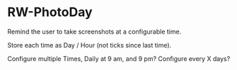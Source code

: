 # RW-PhotoDay

Remind the user to take screenshots at a configurable time.

Store each time as Day / Hour (not ticks since last time).

Configure multiple Times, Daily at 9 am, and 9 pm?
Configure every X days?
